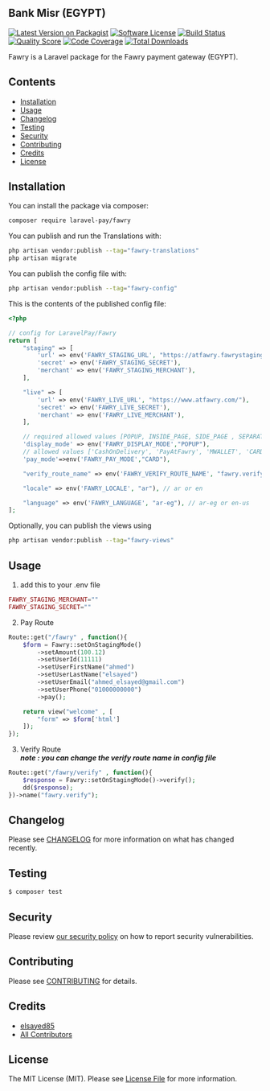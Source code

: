 ## Bank Misr (EGYPT)

[![Latest Version on Packagist](https://img.shields.io/packagist/v/laravel-pay/fawry.svg?style=flat-square)](https://packagist.org/packages/laravel-pay/fawry)
[![Software License](https://img.shields.io/badge/license-MIT-brightgreen.svg?style=flat-square)](LICENSE.md)
[![Build Status](https://img.shields.io/travis/laravel-pay/fawry/master.svg?style=flat-square)](https://travis-ci.org/laravel-pay/fawry)
[![Quality Score](https://img.shields.io/scrutinizer/g/laravel-pay/fawry.svg?style=flat-square)](https://scrutinizer-ci.com/g/laravel-pay/fawry)
[![Code Coverage](https://img.shields.io/scrutinizer/coverage/g/laravel-pay/fawry/master.svg?style=flat-square)](https://scrutinizer-ci.com/g/laravel-pay/fawry/?branch=master)
[![Total Downloads](https://img.shields.io/packagist/dt/laravel-pay/fawry.svg?style=flat-square)](https://packagist.org/packages/laravel-pay/fawry)

Fawry is a Laravel package for the Fawry payment gateway (EGYPT).

## Contents

- [Installation](#installation)
- [Usage](#usage)
- [Changelog](#changelog)
- [Testing](#testing)
- [Security](#security)
- [Contributing](#contributing)
- [Credits](#credits)
- [License](#license)


## Installation

You can install the package via composer:

```bash
composer require laravel-pay/fawry
```

You can publish and run the Translations with:

```bash
php artisan vendor:publish --tag="fawry-translations"
php artisan migrate
```

You can publish the config file with:

```bash
php artisan vendor:publish --tag="fawry-config"
```

This is the contents of the published config file:

```php
<?php

// config for LaravelPay/Fawry
return [
    "staging" => [
        'url' => env('FAWRY_STAGING_URL', "https://atfawry.fawrystaging.com/"),
        'secret' => env('FAWRY_STAGING_SECRET'),
        'merchant' => env('FAWRY_STAGING_MERCHANT'),
    ],

    "live" => [
        'url' => env('FAWRY_LIVE_URL', "https://www.atfawry.com/"),
        'secret' => env('FAWRY_LIVE_SECRET'),
        'merchant' => env('FAWRY_LIVE_MERCHANT'),
    ],

    // required allowed values [POPUP, INSIDE_PAGE, SIDE_PAGE , SEPARATED]
    'display_mode' => env('FAWRY_DISPLAY_MODE',"POPUP"),
    // allowed values ['CashOnDelivery', 'PayAtFawry', 'MWALLET', 'CARD' , 'VALU']
    'pay_mode'=>env('FAWRY_PAY_MODE',"CARD"),

    "verify_route_name" => env('FAWRY_VERIFY_ROUTE_NAME', "fawry.verify"),

    "locale" => env('FAWRY_LOCALE', "ar"), // ar or en

    "language" => env('FAWRY_LANGUAGE', "ar-eg"), // ar-eg or en-us
];

```

Optionally, you can publish the views using

```bash
php artisan vendor:publish --tag="fawry-views"
```

## Usage


1. add this to your .env file
```php
FAWRY_STAGING_MERCHANT=""
FAWRY_STAGING_SECRET=""
```
2. Pay Route
```php
Route::get("/fawry" , function(){
    $form = Fawry::setOnStagingMode()
        ->setAmount(100.12)
        ->setUserId(11111)
        ->setUserFirstName("ahmed")
        ->setUserLastName("elsayed")
        ->setUserEmail("ahmed_elsayed@gmail.com")
        ->setUserPhone("01000000000")
        ->pay();

    return view("welcome" , [
        "form" => $form['html']
    ]);
});
```

3. Verify Route <br>
   **_note : you can change the verify route name in config file_**

```php
Route::get("/fawry/verify" , function(){
    $response = Fawry::setOnStagingMode()->verify();
    dd($response);
})->name("fawry.verify");
```


## Changelog

Please see [CHANGELOG](CHANGELOG.md) for more information on what has changed recently.

## Testing

``` bash
$ composer test
```

## Security

Please review [our security policy](../../security/policy) on how to report security vulnerabilities.

## Contributing

Please see [CONTRIBUTING](CONTRIBUTING.md) for details.

## Credits

- [elsayed85](https://github.com/elsayed85)
- [All Contributors](../../contributors)

## License

The MIT License (MIT). Please see [License File](LICENSE.md) for more information.
